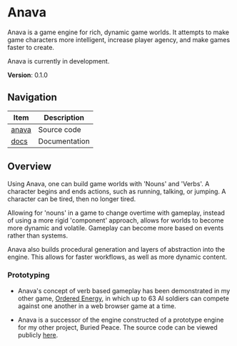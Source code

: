 # Anava

Anava is a game engine for rich, dynamic game worlds. It attempts to make game characters more intelligent, increase player agency, and make games faster to create.

Anava is currently in development.

**Version**: 0.1.0

## Navigation

| Item             | Description   |
|------------------|---------------|
| [anava](./anava) | Source code   |
| [docs](./docs)   | Documentation |
## Overview

Using Anava, one can build game worlds with 'Nouns' and 'Verbs'. A character begins and ends actions, such as running, talking, or jumping. A character can be tired, then no longer tired. 

Allowing for 'nouns' in a game to change overtime with gameplay, instead of using a more rigid 'component' approach, allows for worlds to become more dynamic and volatile. Gameplay can become more based on events rather than systems.

Anava also builds procedural generation and layers of abstraction into the engine. This allows for faster workflows, as well as more dynamic content.

### Prototyping

- Anava's concept of verb based gameplay has been demonstrated in my other game, [Ordered Energy](https://img.itch.zone/aW1hZ2UvODA1NTA2LzQ1ODI1NDEucG5n/original/nvwnb8.png), in which up to 63 AI soldiers can compete against one another in a web browser game at a time.

[//]: # (![Ordered Energy Screenshot]&#40;https://static.itch.io/images/loader.gif&#41;)
- Anava is a successor of the engine constructed of a prototype engine for my other project, Buried Peace. The source code can be viewed publicly [here](https://github.com/AlexanderFarrell/buried-peace-concept).

[//]: # (![Buried Peace Screenshot]&#40;https://github.com/AlexanderFarrell/buried-peace-concept/blob/master/Screenshots/IMG_4324.PNG?raw=true&#41;)

[//]: # (### Cross-platform)

[//]: # ()
[//]: # (The following targeted platforms have run successfully in tests. More platforms may be added in the future. Platforms on this list may run.)

[//]: # (#### By OS)

[//]: # ()
[//]: # (- [x] MacOS x86)

[//]: # (- [ ] MacOS ARM)

[//]: # (- [ ] Windows x86)

[//]: # (- [ ] Windows ARM)

[//]: # (- [ ] Linux &#40;Ubuntu&#41; x86)

[//]: # (- [ ] Linux &#40;Ubuntu&#41; ARM)

[//]: # (- [ ] Linux &#40;Debian&#41; x86)

[//]: # (- [ ] Linux &#40;Debian&#41; ARM)

[//]: # ()
[//]: # (#### By Graphics API)

[//]: # ()
[//]: # (- [x] OpenGL &#40;3.3&#41;)

[//]: # (- [ ] Metal  &#40;2&#41;)

[//]: # (- [ ] Vulkan)

[//]: # ()
[//]: # (#### By Supported Input Device)

[//]: # ()
[//]: # (- [x] Keyboard )

[//]: # (- [x] Mouse)

[//]: # (- [ ] Game Controller)

[//]: # (- [ ] Touch)

[//]: # ()
